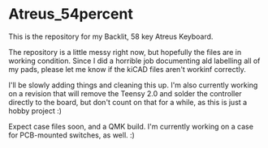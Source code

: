 # Atreus_54percent
This is the repository for my Backlit, 58 key Atreus Keyboard.

The repository is a little messy right now, but hopefully the files are in working condition. Since I did a horrible job documenting ald labelling all of my pads, please let me know if the kiCAD files aren't workinf correctly.

I'll be slowly adding things and cleaning this up. I'm also currently working on a revision that will remove the Teensy 2.0 and solder the controller directly to the board, but don't count on that for a while, as this is just a hobby project :)

Expect case files soon, and a QMK build. I'm currently working on a case for PCB-mounted switches, as well. :)
